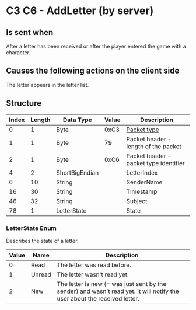 # C3 C6 - AddLetter (by server)

## Is sent when

After a letter has been received or after the player entered the game with a character.

## Causes the following actions on the client side

The letter appears in the letter list.

## Structure

| Index | Length | Data Type | Value | Description |
|-------|--------|-----------|-------|-------------|
| 0 | 1 |   Byte   | 0xC3  | [Packet type](PacketTypes.md) |
| 1 | 1 |    Byte   |   79   | Packet header - length of the packet |
| 2 | 1 |    Byte   | 0xC6  | Packet header - packet type identifier |
| 4 | 2 | ShortBigEndian |  | LetterIndex |
| 6 | 10 | String |  | SenderName |
| 16 | 30 | String |  | Timestamp |
| 46 | 32 | String |  | Subject |
| 78 | 1 | LetterState |  | State |

### LetterState Enum

Describes the state of a letter.

| Value | Name | Description |
|-------|------|-------------|
| 0 | Read | The letter was read before. |
| 1 | Unread | The letter wasn't read yet. |
| 2 | New | The letter is new (= was just sent by the sender) and wasn't read yet. It will notify the user about the received letter. |